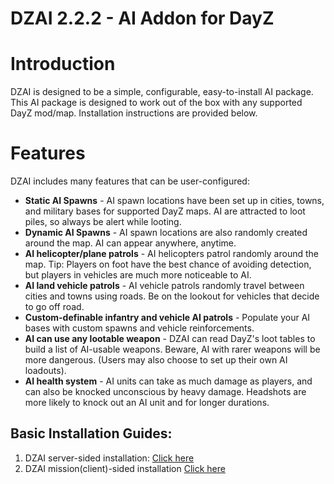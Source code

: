 DZAI 2.2.2 - AI Addon for DayZ
============


Introduction
============

DZAI is designed to be a simple, configurable, easy-to-install AI package. This AI package is designed to work out of the box with any supported DayZ mod/map. Installation instructions are provided below.

Features
============

DZAI includes many features that can be user-configured:
- <b>Static AI Spawns</b> - AI spawn locations have been set up in cities, towns, and military bases for supported DayZ maps. AI are attracted to loot piles, so always be alert while looting.
- <b>Dynamic AI Spawns</b> - AI spawn locations are also randomly created around the map. AI can appear anywhere, anytime.
- <b>AI helicopter/plane patrols</b> - AI helicopters patrol randomly around the map. Tip: Players on foot have the best chance of avoiding detection, but players in vehicles are much more noticeable to AI.
- <b>AI land vehicle patrols</b> - AI vehicle patrols randomly travel between cities and towns using roads. Be on the lookout for vehicles that decide to go off road.
- <b>Custom-definable infantry and vehicle AI patrols</b> - Populate your AI bases with custom spawns and vehicle reinforcements.
- <b>AI can use any lootable weapon</b> - DZAI can read DayZ's loot tables to build a list of AI-usable weapons. Beware, AI with rarer weapons will be more dangerous. (Users may also choose to set up their own AI loadouts).
- <b>AI health system</b> - AI units can take as much damage as players, and can also be knocked unconscious by heavy damage. Headshots are more likely to knock out an AI unit and for longer durations.

Basic Installation Guides:
----------------------------------------------------

1. DZAI server-sided installation: [Click here](https://github.com/DAmNRelentless/DZAI/blob/master/Installation%20Guides/Server-Installation.md)
2. DZAI mission(client)-sided installation [Click here](https://github.com/DAmNRelentless/DZAI/blob/master/Installation%20Guides/Mission-Installation.md)
